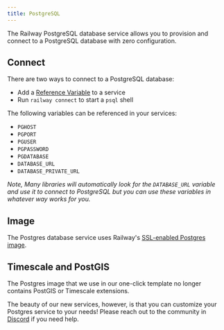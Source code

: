 ```yaml
---
title: PostgreSQL
---
```


The Railway PostgreSQL database service allows you to provision and connect to a
PostgreSQL database with zero configuration.

## Connect

There are two ways to connect to a PostgreSQL database:
- Add a [Reference Variable](/develop/variables#reference-variables) to a service
- Run `railway connect` to start a `psql` shell

The following variables can be referenced in your services:
- `PGHOST`
- `PGPORT`
- `PGUSER`
- `PGPASSWORD`
- `PGDATABASE`
- `DATABASE_URL`
- `DATABASE_PRIVATE_URL`

_Note, Many libraries will automatically look for the `DATABASE_URL` variable and use
it to connect to PostgreSQL but you can use these variables in whatever way works for you._

## Image

The Postgres database service uses Railway's [SSL-enabled Postgres image](https://github.com/railwayapp-templates/postgres-ssl).

## Timescale and PostGIS

The Postgres image that we use in our one-click template no longer contains PostGIS or Timescale extensions.

The beauty of our new services, however, is that you can customize your Postgres service to your needs!  Please reach out to the community in [Discord](https://discord.gg/railway) if you need help.